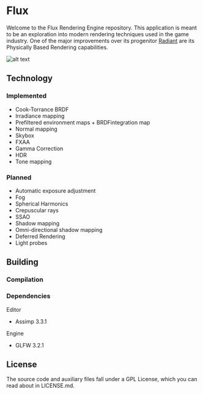 # Flux

Welcome to the Flux Rendering Engine repository. This application is meant to be an exploration into modern rendering techniques used in the game industry. One of the major improvements over its progenitor [Radiant](https://github.com/JulianThijssen/Radiant) are its Physically Based Rendering capabilities.

![alt text](http://i.imgur.com/2TnpXjT.jpg "Latest screenshot")

## Technology
### Implemented
 - Cook-Torrance BRDF
 - Irradiance mapping
 - Prefiltered environment maps + BRDFintegration map
 - Normal mapping
 - Skybox
 - FXAA
 - Gamma Correction
 - HDR
 - Tone mapping

### Planned
 - Automatic exposure adjustment
 - Fog
 - Spherical Harmonics
 - Crepuscular rays
 - SSAO
 - Shadow mapping
 - Omni-directional shadow mapping
 - Deferred Rendering
 - Light probes

## Building
### Compilation


### Dependencies
Editor
 - Assimp 3.3.1

Engine
 - GLFW 3.2.1

## License
The source code and auxiliary files fall under a GPL License, which you can read about in LICENSE.md.
